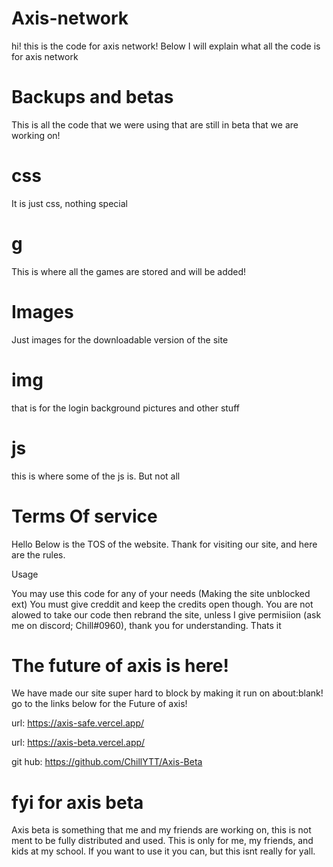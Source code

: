 # Axis-network
hi! this is the code for axis network! Below I will explain what all the code is for axis network

# Backups and betas
This is all the code that we were using that are still in beta that we are working on!

# css
It is just css, nothing special

# g
This is where all the games are stored and will be added!

# Images
Just images for the downloadable version of the site

# img
that is for the login background pictures and other stuff

# js
this is where some of the js is. But not all


# Terms Of service


Hello Below is the TOS of the website. Thank for visiting our site, and here are the rules.

Usage

You may use this code for any of your needs (Making the site unblocked ext) You must give creddit and keep the credits open though. You are not alowed to take our code then rebrand the site, unless I give permisiion (ask me on discord; Chill#0960), thank you for understanding. Thats it

# The future of axis is here!
We have made our site super hard to block by making it run on about:blank! go to the links below for the Future of axis! 

url: https://axis-safe.vercel.app/

url: https://axis-beta.vercel.app/

git hub: https://github.com/ChillYTT/Axis-Beta

# fyi for axis beta
Axis beta is something that me and my friends are working on, this is not ment to be fully distributed and used. This is only for me, my friends, and kids at my school. If you want to use it you can, but this isnt really for yall.
